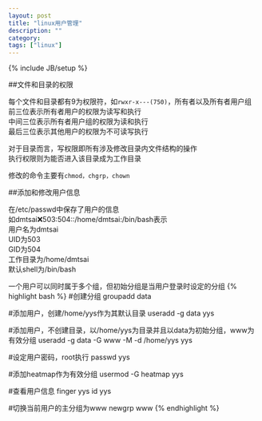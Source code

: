 ```yaml
---
layout: post
title: "linux用户管理"
description: ""
category: 
tags: ["linux"]
---
```

{% include JB/setup %}

##文件和目录的权限

每个文件和目录都有9为权限符，如`rwxr-x---(750)`，所有者以及所有者用户组   
前三位表示所有者用户的权限为读写和执行   
中间三位表示所有者用户组的权限为读和执行  
最后三位表示其他用户的权限为不可读写执行

对于目录而言，写权限即所有涉及修改目录内文件结构的操作  
执行权限则为能否进入该目录成为工作目录

修改的命令主要有`chmod，chgrp，chown`

##添加和修改用户信息

在/etc/passwd中保存了用户的信息   
如dmtsai:x:503:504::/home/dmtsai:/bin/bash表示  
用户名为dmtsai  
UID为503  
GID为504  
工作目录为/home/dmtsai  
默认shell为/bin/bash  

一个用户可以同时属于多个组，但初始分组是当用户登录时设定的分组
{% highlight bash %}
#创建分组
groupadd data

#添加用户，创建/home/yys作为其默认目录
useradd -g data yys

#添加用户，不创建目录，以/home/yys为目录并且以data为初始分组，www为有效分组
useradd -g data -G www -M -d /home/yys yys

#设定用户密码，root执行
passwd yys

#添加heatmap作为有效分组
usermod -G heatmap yys

#查看用户信息
finger yys
id yys

#切换当前用户的主分组为www
newgrp www
{% endhighlight %}
